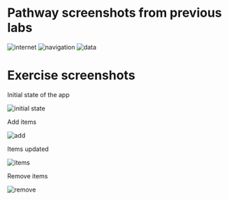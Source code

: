 # Pathway screenshots from previous labs

![internet](Exercise-Images/internet.png) 
![navigation](Exercise-Images/navigation.png) 
![data](Exercise-Images/datapersistance.png) 
# Exercise screenshots

Initial state of the app  

![initial state](Exercise-Images/1.png)  

Add items  

![add](Exercise-Images/2.png)  

Items updated  

![items](Exercise-Images/3.png)  

Remove items  

![remove](Exercise-Images/4.png)  
